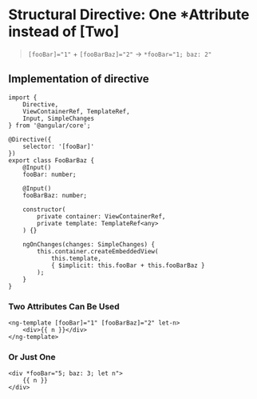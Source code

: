 # Structural Directive: One \*Attribute instead of [Two]

> `[fooBar]="1"` + `[fooBarBaz]="2"` &rarr; `*fooBar="1; baz: 2"`

## Implementation of directive

```
import {
	Directive,
	ViewContainerRef, TemplateRef,
	Input, SimpleChanges
} from '@angular/core';

@Directive({
	selector: '[fooBar]'
})
export class FooBarBaz {
	@Input()
	fooBar: number;

	@Input()
	fooBarBaz: number;

	constructor(
		private container: ViewContainerRef,
		private template: TemplateRef<any>
	) {}

	ngOnChanges(changes: SimpleChanges) {
		this.container.createEmbeddedView(
			this.template,
			{ $implicit: this.fooBar + this.fooBarBaz }
		);
	}
} 
```

### Two Attributes Can Be Used

```
<ng-template [fooBar]="1" [fooBarBaz]="2" let-n>
	<div>{{ n }}</div>
</ng-template>
```

### Or Just One

```
<div *fooBar="5; baz: 3; let n">
	{{ n }}
</div>
```